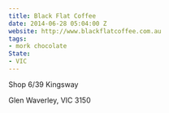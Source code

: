 ```yaml
---
title: Black Flat Coffee
date: 2014-06-28 05:04:00 Z
website: http://www.blackflatcoffee.com.au
tags:
- mork chocolate
State:
- VIC
---
```


Shop 6/39 Kingsway

Glen Waverley, VIC 3150

